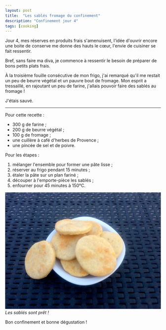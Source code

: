 ```yaml
---
layout: post
title:  "Les sablés fromage du confinement"
description: "Confinement jour 4"
tags: [cooking]
---
```


Jour 4, mes réserves en produits frais s'amenuisent, l'idée d'ouvrir encore une boite de conserve me donne des hauts le cœur, l'envie de cuisiner se fait ressentir.

Bref, sans faire ma diva, je commence à ressentir le besoin de préparer de bons petits plats frais.

À la troisième fouille consécutive de mon frigo, j'ai remarqué qu'il me restait un peu de beurre végétal et un pauvre bout de fromage. Mon esprit a tressaillé, en rajoutant un peu de farine, j'allais pouvoir faire des sablés au fromage !

J'étais sauvé.

***

Pour cette recette :

 - 300 g de farine ;
 - 200 g de beurre végétal ;
 - 100 g de fromage ;
 - une cuillère à café d'herbes de Provence ;
 - une pincée de sel et de poivre.

Pour les étapes :

1. mélanger l'ensemble pour former une pâte lisse ;
2. réserver au frigo pendant 15 minutes ;
3. étaler la pâte sur un plan fariné ;
4. découper à l'emporte-pièce les sablés ;
5. enfourner pour 45 minutes à 150°C.

![Sablés au fromage](/assets/images/sable.jpg)
*Les sablés sont prêt !*

Bon confinement et bonne dégustation !

